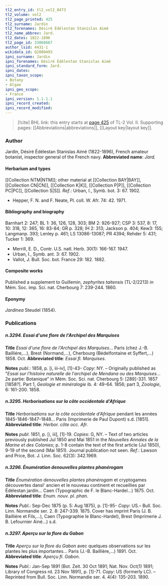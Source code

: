 ```yaml
---
tl2_entry_id: tl2_vol2_0473
tl2_volume: vol2
tl2_page_printed: 425
tl2_surname: Jardin
tl2_forenames: Désiré Édélestan Stanislas Aimé
tl2_name_abbrev: Jard.
tl2_dates: 1822-1896
tl2_page_id: 33068667
author_lsid: 4431-1
wikidata_id: Q2880493
ipni_surname: Jardin
ipni_forenames: Désiré Édélestan Stanislas Aimé
ipni_standard_form: Jard.
ipni_dates: 
ipni_taxon_scope: 
- Botany
- Algae
ipni_geo_scope: 
- France
ipni_version: 1.1.1.1
ipni_record_created: 
ipni_record_modified:
---
```



> [!cite] BHL link: this entry starts at [page 425](https://www.biodiversitylibrary.org/page/33068667) of TL-2 Vol. II.
> Supporting pages: [[Abbreviations|abbreviations]], [[Layout key|layout key]].

### Author

Jardin, Désiré Édélestan Stanislas Aimé (1822-1896), French amateur botanist, inspector general of the French navy. 
**Abbreviated name**: *Jard.*

#### Herbarium and types

[[Collection NTM|NTM]]; other material at [[Collection BAY|BAY]], [[Collection CN|CN]], [[Collection K|K]], [[Collection P|P]], [[Collection PC|PC]], [[Collection S|S]].
*Ref*.: Urban, I., Symb. bot. 3: 67. 1902.
- Hepper, F. N. and F. Neate, Pl. coll. W. Afr. 74: 42. 1971.

#### Bibliography and biography

Barnhart 2: 247; BL 1: 36, 126, 128, 303; BM 2: 926-927; CSP 3: 537, 8: 17, 10: 318, 12: 365, 16: 83-84; GR p. 328; IH 2: 313; Jackson p. 404; Kew3: 155; Langmanp. 393; Lenley p. 461; LS 13086-13087; PR 4394; Rehder 5: 431; Tucker 1: 369.
- Merrill, E. D., Contr. U.S. natl. Herb. 30(1): 166-167. 1947.
- Urban, I., Symb. ant. 3: 67. 1902.
- Vallot, J. Bull. Soc. bot. France 29: 182. 1882.

#### Composite works

Published a supplement to Guillemin, *zephyrites taitensis* (TL-2/2213) *in* Mém. Soc. imp. Sci. nat. Cherbourg 7: 239-244. 1860.

#### Eponymy

*Jardinea* Steudel (1854).

### Publications

##### n.3294. Essai d'une flore de l'Archipel des Marquises

**Title**
*Essai d'une flore de l'Archipel des Marquises*... Paris (chez J.-B. Bailliére,...), Brest (Normand,...), Cherbourg (Bédelfontaine et Syffert,...) 1858. Oct.
**Abbreviated title**: *Essai fl. Marquises*.

**Notes**
*publ*.: 1858, p. \[i, iii-iv\], \[1\]-43- *Copy*: NY. – Originally published as "*Essai sur l'histoire naturelle de l'archipel de Mendana ou des Marquises*... 2e partie: Botanique" in Mém. Soc. Sci. nat. Cherbourg 5: \[289\]-331. 1857 \[1858?\]. Part 1, *Geologie et minéralogie* ib. 4: 49-64. 1856; part 3, *Zoologie*, 6: 161-200. 1858.

##### n.3295. Herborisations sur la côte occidentale d'Afrique

**Title**
*Herborisations sur la côte occidentale d'Afrique* pendant les années 1845-1846-1847-1848... Paris (Imprimerie de Paul Dupont) s.d. \[1851\].
**Abbreviated title**: *Herbor. côte occ. Afr.*

**Notes**
*publ*: 1851, p. \[i, iii\], \[1\]-19. *Copies*: G, NY. – Text of two articles previously published Jul 1850 and Mai 1851 in the *Nouvelles Annales de la Marine et des Colonies*; p. 1-8 contain the text of the first article (Jul 1850), 9-19 of the second (Mai 1851). Journal publication not seen.
*Ref*.: Lawson and Price, Bot. J. Linn. Soc. 62(3): 342.1969.

##### n.3296. Énumération denouvelles plantes phanérogam

**Title**
*Énumération denouvelles plantes phanérogam* et cryptogames découvertes dansl' ancien et le nouveau continent et recueillies par Édélestan jardin... Caen (Typographic de F. le Blanc-Hardel...) 1875. Oct.
**Abbreviated title**: *Enum. nouv. pl. phan.*

**Notes**
*Publ*.: Sep-Dec 1875 (p. 5: Aug 1875), p. \[1\]-95- *Copy*: US.– Bull. Soc. Linn. Normandie ser.
2. 8: 247-339. 1875. Cover has imprint Paris (J. B. Bailliére et Fils,...), Caen (Typographie le Blanc-Hardel), Brest (Imprimerie J. B. Lefournier Ainé...) s.d.

##### n.3297. Aperçu sur la flore du Gabon

**Title**
*Aperçu sur la flore du Gabon* avec quelques observations sur les plantes les plus importantes... Paris (J.-B. Baillière,...) 1891. Oct.
**Abbreviated title**: *Aperçu fl. Gabon*.

**Notes**
*Publ*.: Jan-Sep 1891 (Bot. Zeit. 30 Oct 1891; Nat. Nov. Oct(1) 1891; Library of Congress rd. 23 Nov 1891), p. \[1\]-71. *Copy*: US (formerly LC). – Reprinted from Bull. Soc. Linn. Normandie ser. 4. 4(4): 135-203. 1890.

